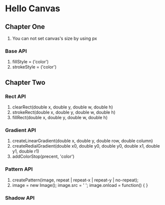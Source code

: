 # Hello Canvas

## Chapter One
1. You can not set canvas's size by using px

### Base API
1. fillStyle = ('color')
2. strokeStyle = ('color')

## Chapter Two

### Rect API
1. clearRect(double x, double y, double w, double h)
2. strokeRect(double x, double y, double w, double h)
3. fillRect(double x, double y, double w, double h)

### Gradient API
1. createLinearGradient(double x, double y, double row, double column)
2. createRedialGradient(double x0, double y0, double y0, double x1, double y1, double r1)
3. addColorStop(precent, 'color')

### Pattern API
1. createPattern(image, repeat | repeat-x | repeat-y | no-repeat);
2. image = new Image(); image.src = ' '; image.onload = function() { }

### Shadow API
